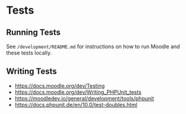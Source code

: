 # Tests

## Running Tests

See `/development/README.md` for instructions on how to run Moodle and these tests locally.

## Writing Tests

 * https://docs.moodle.org/dev/Testing
 * https://docs.moodle.org/dev/Writing_PHPUnit_tests
 * https://moodledev.io/general/development/tools/phpunit
 * https://docs.phpunit.de/en/10.0/test-doubles.html
